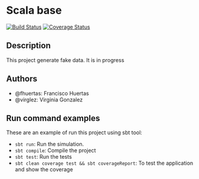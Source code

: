 # Scala base

[![Build Status](https://travis-ci.org/fhuertas/datafaker.svg?branch=master)](https://travis-ci.org/fhuertas/datafaker)
[![Coverage Status](https://coveralls.io/repos/github/fhuertas/datafaker/badge.svg?branch=master)](https://coveralls.io/github/fhuertas/datafaker?branch=master)
## Description

This project generate fake data. It is in progress

## Authors

* @fhuertas: Francisco Huertas
* @virglez: Virginia Gonzalez  

## Run command examples

These are an example of run this project using sbt tool:

* `sbt run`: Run the simulation.
* `sbt compile`: Compile the project
* `sbt test`: Run the tests
* `sbt clean coverage test && sbt coverageReport`: To test the application and show the coverage
